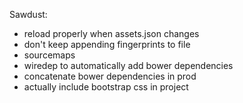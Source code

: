 Sawdust:

* reload properly when assets.json changes
* don't keep appending fingerprints to file
* sourcemaps
* wiredep to automatically add bower dependencies
* concatenate bower dependencies in prod
* actually include bootstrap css in project
